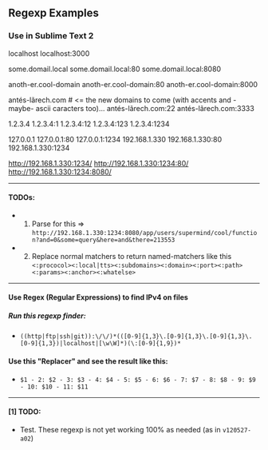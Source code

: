 ## Regexp Examples
### Use in Sublime Text 2

localhost
localhost:3000

some.domail.local
some.domail.local:80
some.domail.local:8080

anoth-er.cool-domain
anoth-er.cool-domain:80
anoth-er.cool-domain:8000

antés-lãrech.com # <= the new domains to come (with accents and -maybe- ascii caracters too)...
antés-lãrech.com:22
antés-lãrech.com:3333

1.2.3.4
1.2.3.4:1
1.2.3.4:12
1.2.3.4:123
1.2.3.4:1234

127.0.0.1
127.0.0.1:80
127.0.0.1:1234
192.168.1.330
192.168.1.330:80
192.168.1.330:1234

http://192.168.1.330:1234/
http://192.168.1.330:1234:80/
http://192.168.1.330:1234:8080/

----------------------------------------------------------------------------------------------

#### TODOs:
* 1) Parse for this => ```http://192.168.1.330:1234:8080/app/users/supermind/cool/function?and=0&some=query&here=and&there=213553```
* 2) Replace normal matchers to return named-matchers like this ```<:prococol><:local|tts><:subdomains><:domain><:port><:path><:params><:anchor><:whatelse>```

----------------------------------------------------------------------------------------------

#### Use Regex (Regular Expressions) to find IPv4 on files
##### Run this regexp finder:
* ```((http|ftp|ssh|git)):\/\/)*(([0-9]{1,3}\.[0-9]{1,3}\.[0-9]{1,3}\.[0-9]{1,3})|localhost|[\w\W]*)(\:[0-9]{1,9})*```

#### Use this "Replacer" and see the result like this:
* ```$1 - 2: $2 - 3: $3 - 4: $4 - 5: $5 - 6: $6 - 7: $7 - 8: $8 - 9: $9 - 10: $10 - 11: $11```

----------------------------------------------------------------------------------------------

#### [1] TODO:
* Test. These regexp is not yet working 100% as needed (as in ```v120527-a02```)
